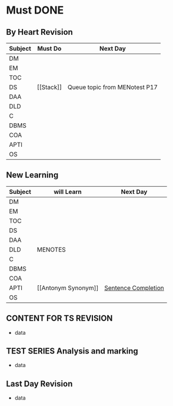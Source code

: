 # Must DONE
## By Heart Revision
| Subject | Must Do | Next Day  |
| ------- | ------- | --- |
| DM      |         |     |
| EM      |         |     |
| TOC     |         |     |
| DS      |    [[Stack]]    |  Queue topic from MENotest P17   |
| DAA     |         |     |
| DLD     |         |     |
| C       |         |     |
| DBMS    |         |     |
| COA     |         |     |
| APTI    |         |     |
| OS      |         |     |

## New Learning
| Subject | will Learn | Next Day  |
| ------- | ---- | --- |
| DM      |      |     |
| EM      |      |     |
| TOC     |      |     |
| DS      |      |     |
| DAA     |      |     |
| DLD     |  MENOTES     |     |
| C       |      |     |
| DBMS    |      |     |
| COA     |      |     |
| APTI    |   [[Antonym Synonym]]   | [Sentence Completion](https://www.youtube.com/watch?v=nVhQK06p2PA&list=PLG9aCp4uE-s0yjDhn1kCtLG_BaV901YXy&index=2)     |
| OS      |      |     |


## CONTENT FOR TS REVISION
- data

## TEST SERIES  Analysis and marking
- data

## Last Day Revision
- data